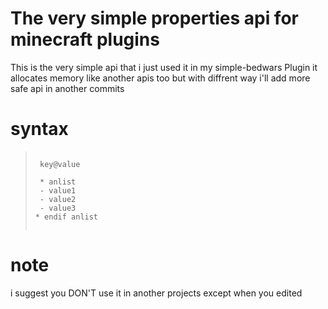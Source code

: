 # The very simple properties api for minecraft plugins

This is the very simple api that i just used it in my simple-bedwars
Plugin it allocates memory like another apis too but with diffrent way
i'll add more safe api in another commits

# syntax

> ```
>
>  key@value
>
>  * anlist
>  - value1
>  - value2
>  - value3
> * endif anlist
>  
> ```

# note
i suggest you DON'T use it in another projects except when you edited